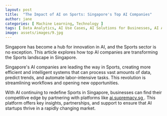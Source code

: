 ```yaml
---
layout: post
title:  "The Impact of AI on Sports: Singapore's Top AI Companies"
author: jane
categories: [ Machine Learning, Technology ]
tags: [ Data Analytics, AI Use Cases, AI Solutions for Businesses, AI Applications ]
image: assets/images/9.jpg
---
```


Singapore has become a hub for innovation in AI, and the Sports sector is no exception. This article explores how top AI companies are transforming the Sports landscape in Singapore.

Singapore's AI companies are leading the way in Sports, creating more efficient and intelligent systems that can process vast amounts of data, predict trends, and automate labor-intensive tasks. This revolution is streamlining workflows and opening new opportunities.

With AI continuing to redefine Sports in Singapore, businesses can find their competitive edge by partnering with platforms like <a href="https://ai.supremacy.sg" target="_blank"> ai.supremacy.sg </a>. This platform offers key insights, partnerships, and support to ensure that AI startups thrive in a rapidly changing market.
